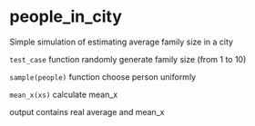 # people_in_city
Simple simulation of estimating average family size in a city     

```test_case``` function randomly generate family size (from 1 to 10)

```sample(people)``` function choose person uniformly

```mean_x(xs)``` calculate mean_x 

output contains real average and mean_x
